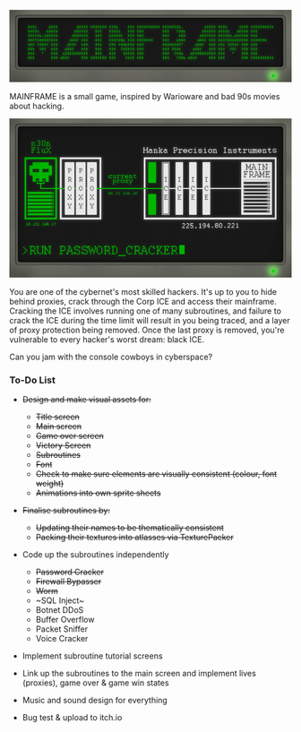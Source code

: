 ![MAINFRAME logo](mainframe_logo.png)

MAINFRAME is a small game, inspired by Warioware and bad 90s movies about hacking.

![MAINFRAME main screen](mainframe.gif)

You are one of the cybernet's most skilled hackers. It's up to you to hide behind proxies, crack through the Corp ICE and access their mainframe. Cracking the ICE involves running one of many subroutines, and failure to crack the ICE during the time limit will result in you being traced, and a layer of proxy protection being removed. Once the last proxy is removed, you're vulnerable to every hacker's worst dream: black ICE.

Can you jam with the console cowboys in cyberspace?

### To-Do List

- ~~Design and make visual assets for:~~
    - ~~Title screen~~
    - ~~Main screen~~
    - ~~Game over screen~~
    - ~~Victory Screen~~
    - ~~Subroutines~~
    - ~~Font~~
    - ~~Check to make sure elements are visually consistent (colour, font weight)~~
    - ~~Animations into own sprite sheets~~


- ~~Finalise subroutines by:~~
    - ~~Updating their names to be thematically consistent~~
    - ~~Packing their textures into atlasses via TexturePacker~~


- Code up the subroutines independently
    - ~~Password Cracker~~
    - ~~Firewall Bypasser~~
    - ~~Worm~~
    - ~SQL Inject~
    - Botnet DDoS
    - Buffer Overflow
    - Packet Sniffer
    - Voice Cracker
	
- Implement subroutine tutorial screens    

- Link up the subroutines to the main screen and implement lives (proxies), game over & game win states

- Music and sound design for everything

- Bug test & upload to itch.io
